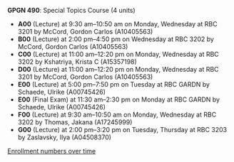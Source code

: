 **GPGN 490**: Special Topics Course (4 units)

- **A00** (Lecture) at 9:30 am–10:50 am on Monday, Wednesday at RBC 3201 by McCord, Gordon Carlos (A10405563)
- **B00** (Lecture) at 2:00 pm–4:50 pm on Wednesday at RBC 3202 by McCord, Gordon Carlos (A10405563)
- **C00** (Lecture) at 11:00 am–12:20 pm on Monday, Wednesday at RBC 3202 by Kshatriya, Krista C (A15357198)
- **D00** (Lecture) at 11:00 am–12:20 pm on Monday, Wednesday at RBC 3201 by McCord, Gordon Carlos (A10405563)
- **E00** (Lecture) at 5:00 pm–7:50 pm on Tuesday at RBC GARDN by Schaede, Ulrike (A00745426)
- **E00** (Final Exam) at 11:30 am–2:30 pm on Monday at RBC GARDN by Schaede, Ulrike (A00745426)
- **F00** (Lecture) at 9:30 am–10:50 am on Monday, Wednesday at RBC 3202 by Thomas, Jakana (A17245999)
- **G00** (Lecture) at 2:00 pm–3:20 pm on Tuesday, Thursday at RBC 3203 by Zaslavsky, Ilya (A04508370)

[Enrollment numbers over time](./GPGN490.tsv)
